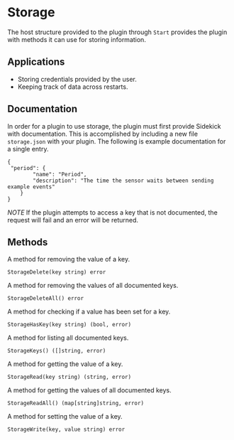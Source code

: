 # Storage
The host structure provided to the plugin through `Start` provides the plugin with methods it can use for storing information.

## Applications
* Storing credentials provided by the user.
* Keeping track of data across restarts.

## Documentation
In order for a plugin to use storage, the plugin must first provide Sidekick with documentation. This is accomplished by including a new file `storage.json` with your plugin. The following is example documentation for a single entry.
```
{
 "period": {
        "name": "Period",
        "description": "The time the sensor waits between sending example events"
    }
}
```

*NOTE* If the plugin attempts to access a key that is not documented, the request will fail and an error will be returned. 

## Methods
A method for removing the value of a key.
```
StorageDelete(key string) error
```

A method for removing the values of all documented keys.
```
StorageDeleteAll() error
```

A method for checking if a value has been set for a key.
```
StorageHasKey(key string) (bool, error)
```

A method for listing all documented keys.
```
StorageKeys() ([]string, error)
```

A method for getting the value of a key.
```
StorageRead(key string) (string, error)
```

A method for getting the values of all documented keys.
```
StorageReadAll() (map[string]string, error)
```

A method for setting the value of a key.
```
StorageWrite(key, value string) error
```
